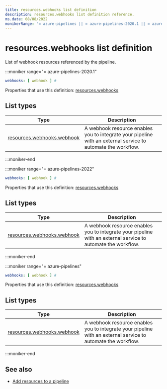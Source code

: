 ```yaml
---
title: resources.webhooks list definition
description: resources.webhooks list definition reference.
ms.date: 08/08/2022
monikerRange: "= azure-pipelines || = azure-pipelines-2020.1 || = azure-pipelines-2022"
---
```


# resources.webhooks list definition


List of webhook resources referenced by the pipeline.


:::moniker range="= azure-pipelines-2020.1"

<!-- :::api-definition signature="webhookResources[webhookResource]" version="azure-pipelines-2020.1"::: -->

```yaml
webhooks: [ webhook ] # 
```


Properties that use this definition: [resources.webhooks](resources.md)

## List types

| Type     | Description |
|----------|-------------|
| [resources.webhooks.webhook](resources-webhooks-webhook.md) | A webhook resource enables you to integrate your pipeline with an external service to automate the workflow. |

<!-- :::api-definition-end::: -->

:::moniker-end

:::moniker range="= azure-pipelines-2022"

<!-- :::api-definition signature="webhookResources[webhookResource]" version="azure-pipelines-2022"::: -->

```yaml
webhooks: [ webhook ] # 
```


Properties that use this definition: [resources.webhooks](resources.md)

## List types

| Type     | Description |
|----------|-------------|
| [resources.webhooks.webhook](resources-webhooks-webhook.md) | A webhook resource enables you to integrate your pipeline with an external service to automate the workflow. |

<!-- :::api-definition-end::: -->

:::moniker-end

:::moniker range="= azure-pipelines"

<!-- :::api-definition signature="webhookResources[webhookResource]" version="azure-pipelines"::: -->

```yaml
webhooks: [ webhook ] # 
```


Properties that use this definition: [resources.webhooks](resources.md)

## List types

| Type     | Description |
|----------|-------------|
| [resources.webhooks.webhook](resources-webhooks-webhook.md) | A webhook resource enables you to integrate your pipeline with an external service to automate the workflow. |

<!-- :::api-definition-end::: -->

:::moniker-end


<!-- Remarks -->


<!-- Examples -->


## See also

- [Add resources to a pipeline](/azure/devops/pipelines/process/resources)
